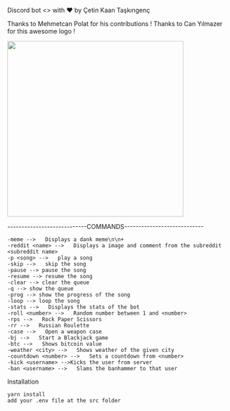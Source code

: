 Discord bot <> with ❤️ by Çetin Kaan Taşkıngenç

Thanks to Mehmetcan Polat for his contributions !
Thanks to Can Yılmazer for this awesome logo !

<img src="images/noodle.png" width="400" height="400">

----------------------------COMMANDS----------------------------

    -meme -->   Displays a dank meme\n\n+
    -reddit <name> -->   Displays a image and comment from the subreddit <subreddit name> 
    -p <song> -->   play a song 
    -skip -->   skip the song 
    -pause --> pause the song 
    -resume --> resume the song 
    -clear --> clear the queue 
    -q --> show the queue 
    -prog --> show the progress of the song 
    -loop --> loop the song 
    -stats -->   Displays the stats of the bot
    -roll <number> -->   Random number between 1 and <number>
    -rps -->   Rock Paper Scissors
    -rr -->   Russian Roulette
    -case -->   Open a weapon case
    -bj -->   Start a Blackjack game
    -btc -->   Shows bitcoin value
    -weather <city> -->   Shows weather of the given city
    -countdown <number> -->   Sets a countdown from <number>
    -kick <username> -->Kicks the user from server
    -ban <username> -->   Slams the banhammer to that user


Installation

    yarn install
    add your .env file at the src folder
